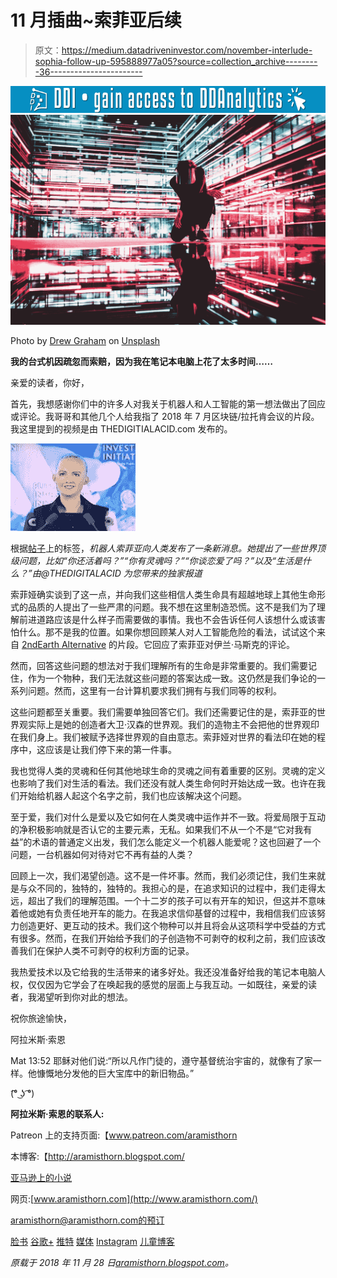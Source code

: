 # 11 月插曲~索菲亚后续

> 原文：<https://medium.datadriveninvestor.com/november-interlude-sophia-follow-up-595888977a05?source=collection_archive---------36----------------------->

[![](img/da5ab58a2c40df7ad2a3966d38cfacc9.png)](http://www.track.datadriveninvestor.com/1126B)![](img/7b75363fda0f04602a163def383a83f3.png)

Photo by [Drew Graham](https://unsplash.com/@dizzyd718?utm_source=medium&utm_medium=referral) on [Unsplash](https://unsplash.com?utm_source=medium&utm_medium=referral)

**我的台式机因疏忽而索赔，因为我在笔记本电脑上花了太多时间……**

亲爱的读者，你好，

首先，我想感谢你们中的许多人对我关于机器人和人工智能的第一想法做出了回应或评论。我哥哥和其他几个人给我指了 2018 年 7 月区块链/拉托肯会议的片段。我这里提到的视频是由 THEDIGITIALACID.com 发布的。

![](img/630cb5ec9a1f9e1aea27edd10d8fa5a7.png)

根据[帖子](https://www.youtube.com/watch?v=yxWbiPY2hko&feature=youtu.be&fbclid=IwAR2bqU9N1rHYadsec46ZruNHSYpcn2C_TAxVRUtMJo_ywJufhV-hmk_xtW8)上的标签，*机器人索菲亚向人类发布了一条新消息。她提出了一些世界顶级问题，比如“你还活着吗？”“你有灵魂吗？”“你谈恋爱了吗？”以及“生活是什么？”由@THEDIGITALACID 为您带来的独家报道*

索菲娅确实谈到了这一点，并向我们这些相信人类生命具有超越地球上其他生命形式的品质的人提出了一些严肃的问题。我不想在这里制造恐慌。这不是我们为了理解前进道路应该是什么样子而需要做的事情。我也不会告诉任何人该想什么或该害怕什么。那不是我的位置。如果你想回顾某人对人工智能危险的看法，试试这个来自 [2ndEarth Alternative](https://www.youtube.com/watch?v=GzdY3gwE0WQ) 的片段。它回应了索菲亚对伊兰·马斯克的评论。

然而，回答这些问题的想法对于我们理解所有的生命是非常重要的。我们需要记住，作为一个物种，我们无法就这些问题的答案达成一致。这仍然是我们争论的一系列问题。然而，这里有一台计算机要求我们拥有与我们同等的权利。

这些问题都至关重要。我们需要单独回答它们。我们还需要记住的是，索菲亚的世界观实际上是她的创造者大卫·汉森的世界观。我们的造物主不会把他的世界观印在我们身上。我们被赋予选择世界观的自由意志。索菲娅对世界的看法印在她的程序中，这应该是让我们停下来的第一件事。

我也觉得人类的灵魂和任何其他地球生命的灵魂之间有着重要的区别。灵魂的定义也影响了我们对生活的看法。我们还没有就人类生命何时开始达成一致。也许在我们开始给机器人起这个名字之前，我们也应该解决这个问题。

至于爱，我们对什么是爱以及它如何在人类灵魂中运作并不一致。将爱局限于互动的净积极影响就是否认它的主要元素，无私。如果我们不从一个不是“它对我有益”的术语的普通定义出发，我们怎么能定义一个机器人能爱呢？这也回避了一个问题，一台机器如何对待对它不再有益的人类？

回顾上一次，我们渴望创造。这不是一件坏事。然而，我们必须记住，我们生来就是与众不同的，独特的，独特的。我担心的是，在追求知识的过程中，我们走得太远，超出了我们的理解范围。一个十二岁的孩子可以有开车的知识，但这并不意味着他或她有负责任地开车的能力。在我追求信仰基督的过程中，我相信我们应该努力创造更好、更互动的技术。我们这个物种可以并且将会从这项科学中受益的方式有很多。然而，在我们开始给予我们的子创造物不可剥夺的权利之前，我们应该改善我们在保护人类不可剥夺的权利方面的记录。

我热爱技术以及它给我的生活带来的诸多好处。我还没准备好给我的笔记本电脑人权，仅仅因为它学会了在唤起我的感觉的层面上与我互动。一如既往，亲爱的读者，我渴望听到你对此的想法。

祝你旅途愉快，

阿拉米斯·索恩

Mat 13:52 耶稣对他们说:“所以凡作门徒的，遵守基督统治宇宙的，就像有了家一样。他慷慨地分发他的巨大宝库中的新旧物品。”

(͡° ͜ʖ ͡°)

**阿拉米斯·索恩的联系人:**

Patreon 上的支持页面:【www.patreon.com/aramisthorn 

本博客:【http://aramisthorn.blogspot.com/ 

[亚马逊上的小说](https://smile.amazon.com/Aramis-Thorn/e/B00IQPE67Y/ref=sr_ntt_srch_lnk_2?qid=1517857559&sr=8-2)

网页:[www.aramisthorn.com](http://www.aramisthorn.com/)

aramisthorn@aramisthorn.com[的预订](mailto:bookings@aramisthorn.com)

[脸书](https://www.facebook.com/aramis.thorn) [谷歌+](https://plus.google.com/109026979831113650308) [推特](https://twitter.com/aramisthorn) [媒体](https://medium.com/@aramisthorn) [Instagram](https://www.instagram.com/aramisthorn/?hl=en) [儿童博客](https://aramisthornkids.blogspot.com/)

*原载于 2018 年 11 月 28 日*[*aramisthorn.blogspot.com*](https://aramisthorn.blogspot.com/2018/11/november-interlude-sophia-follow-up.html)*。*